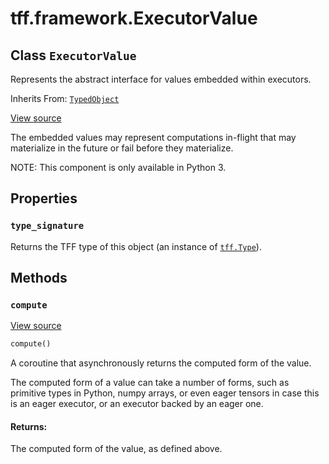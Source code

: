 <div itemscope itemtype="http://developers.google.com/ReferenceObject">
<meta itemprop="name" content="tff.framework.ExecutorValue" />
<meta itemprop="path" content="Stable" />
<meta itemprop="property" content="type_signature"/>
<meta itemprop="property" content="compute"/>
</div>

# tff.framework.ExecutorValue

## Class `ExecutorValue`

Represents the abstract interface for values embedded within executors.

Inherits From: [`TypedObject`](../../tff/TypedObject.md)

<a target="_blank" href="http://github.com/tensorflow/federated/tree/master/tensorflow_federated/python/core/impl/executor_value_base.py">View
source</a>

<!-- Placeholder for "Used in" -->

The embedded values may represent computations in-flight that may materialize in
the future or fail before they materialize.

NOTE: This component is only available in Python 3.

## Properties

<h3 id="type_signature"><code>type_signature</code></h3>

Returns the TFF type of this object (an instance of
<a href="../../tff/Type.md"><code>tff.Type</code></a>).

## Methods

<h3 id="compute"><code>compute</code></h3>

<a target="_blank" href="http://github.com/tensorflow/federated/tree/master/tensorflow_federated/python/core/impl/executor_value_base.py">View
source</a>

```python
compute()
```

A coroutine that asynchronously returns the computed form of the value.

The computed form of a value can take a number of forms, such as primitive types
in Python, numpy arrays, or even eager tensors in case this is an eager
executor, or an executor backed by an eager one.

#### Returns:

The computed form of the value, as defined above.
